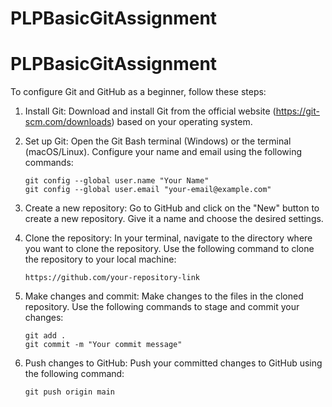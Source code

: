 # PLPBasicGitAssignment
# PLPBasicGitAssignment
To configure Git and GitHub as a beginner, follow these steps:

1. Install Git: Download and install Git from the official website (https://git-scm.com/downloads) based on your operating system.

2. Set up Git: Open the Git Bash terminal (Windows) or the terminal (macOS/Linux). Configure your name and email using the following commands:
    ```
    git config --global user.name "Your Name"
    git config --global user.email "your-email@example.com"
    ```

3. Create a new repository: Go to GitHub and click on the "New" button to create a new repository. Give it a name and choose the desired settings.

4. Clone the repository: In your terminal, navigate to the directory where you want to clone the repository. Use the following command to clone the repository to your local machine:
    ```
    https://github.com/your-repository-link
    ```

5. Make changes and commit: Make changes to the files in the cloned repository. Use the following commands to stage and commit your changes:
    ```
    git add .
    git commit -m "Your commit message"
    ```

6. Push changes to GitHub: Push your committed changes to GitHub using the following command:
    ```
    git push origin main
    ```

